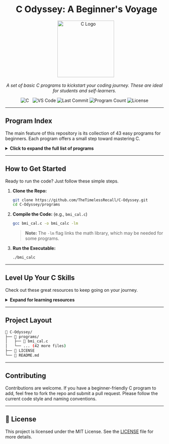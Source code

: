 <h1 align="center">  C Odyssey: A Beginner's Voyage </h1>

<div align="center">

  <img src="https://upload.wikimedia.org/wikipedia/commons/1/19/C_Logo.png" alt="C Logo" width="180">

*A set of basic C programs to kickstart your coding journey. These are ideal for students and self-learners.*

</div>

<p align="center">
<img src="https://img.shields.io/badge/C-00599C?style=for-the-badge&logo=c&logoColor=white" alt="C" />
  <img src="https://img.shields.io/badge/VS%20Code-007ACC?style=for-the-badge&logo=visual-studio-code&logoColor=white" alt="VS Code" />
  <img src="https://img.shields.io/github/last-commit/TheTimelessRecall/C-Odyssey?style=for-the-badge&logo=git&logoColor=white" alt="Last Commit">
  <img src="https://img.shields.io/badge/Programs-43-blue?style=for-the-badge&logo=c" alt="Program Count">
  <img src="https://img.shields.io/github/license/TheTimelessRecall/C-Odyssey?style=for-the-badge&color=blueviolet" alt="License">
</p>

---

## Program Index

The main feature of this repository is its collection of 43 easy programs for beginners. Each program offers a small step toward mastering C.

<details>
<summary><strong>Click to expand the full list of programs</strong></summary>

| #  | Program                                                                                                           | Key Concepts                               | Difficulty |
|:---|:------------------------------------------------------------------------------------------------------------------|:-------------------------------------------|:-----------|
| 1  | [BMI Calculator](https://github.com/TheTimelessRecall/C-Odyssey/blob/master/programs/bmi_cal.c)                    | `User Input`, `Math Ops`, `Conditionals`   | 🟢 Easy    |
| 2  | [Power of a Number](https://github.com/TheTimelessRecall/C-Odyssey/blob/master/programs/power_of_number.c)         | `Loops`, `Exponentiation`                  | 🟢 Easy    |
| 3  | [Armstrong Number Checker](https://github.com/TheTimelessRecall/C-Odyssey/blob/master/programs/armstrong_number.c) | `Digit Math`, `Loops`, `Conditionals`      | 🟡 Medium  |
| 4  | [Strong Number Checker](https://github.com/TheTimelessRecall/C-Odyssey/blob/master/programs/strong_number.c)       | `Factorials`, `Digit Operations`           | 🟡 Medium  |
| 5  | [Leap Year Checker](https://github.com/TheTimelessRecall/C-Odyssey/blob/master/programs/leap_year.c)               | `Conditionals`, `Logical Ops`              | 🟢 Easy    |
| 6  | [Palindrome Number Check](https://github.com/TheTimelessRecall/C-Odyssey/blob/master/programs/palindrome_number.c) | `Reversing Numbers`, `Loops`               | 🟢 Easy    |
| 7  | [Perfect Number Checker](https://github.com/TheTimelessRecall/C-Odyssey/blob/master/programs/perfect_number.c)     | `Divisibility`, `Looping`                  | 🟡 Medium  |
| 8  | [Binary to Decimal Conversion](https://github.com/TheTimelessRecall/C-Odyssey/blob/master/programs/binary_to_decimal.c) | `Loops`, `Base Conversion`                 | 🟡 Medium  |
| 9  | [Factorial Calculator](https://github.com/TheTimelessRecall/C-Odyssey/blob/master/programs/factorial_number.c)     | `Recursion`, `Iteration`                   | 🟡 Medium  |
| 10 | [Fibonacci Series Generator](https://github.com/TheTimelessRecall/C-Odyssey/blob/master/programs/fibonacci_series.c) | `Recursion`, `Loops`                       | 🟡 Medium  |
| 11 | [Floyd's Triangle](https://github.com/TheTimelessRecall/C-Odyssey/blob/master/programs/floyd_triangle.c)           | `Pattern Generation`, `Loops`              | 🟢 Easy    |
| 12 | [HCF (GCD) of Two Numbers](https://github.com/TheTimelessRecall/C-Odyssey/blob/master/programs/hcf_of_numbers.c)   | `Euclidean Algorithm`, `Math Ops`          | 🟡 Medium  |
| 13 | [Reverse a Number](https://github.com/TheTimelessRecall/C-Odyssey/blob/master/programs/reverse_of_number.c)        | `Digit Manipulation`, `Loops`              | 🟢 Easy    |
| 14 | [Temperature Converter](https://github.com/TheTimelessRecall/C-Odyssey/blob/master/programs/temperature_converter.c) | `Arithmetic`, `Input/Output`               | 🟢 Easy    |
| 15 | [Reverse Array Elements](https://github.com/TheTimelessRecall/C-Odyssey/blob/master/programs/reversing_of_array_elements.c) | `Arrays`, `Index Manipulation`           | 🟡 Medium  |
| 16 | [Check for Repeated Digits](https://github.com/TheTimelessRecall/C-Odyssey/blob/master/programs/checking_repetition_of_digit.c) | `Arrays`, `Frequency Tracking`         | 🟡 Medium  |
| 17 | [Sum of Digits](https://github.com/TheTimelessRecall/C-Odyssey/blob/master/programs/sum_digits.c)                  | `Loops`, `Digit Extraction`                | 🟢 Easy    |
| 18 | [Sum of Even & Odd Digits](https://github.com/TheTimelessRecall/C-Odyssey/blob/master/programs/sum_even_odd_digits.c) | `Digit Extraction`, `Conditionals`         | 🟢 Easy    |
| 19 | [Count Number of Digits](https://github.com/TheTimelessRecall/C-Odyssey/blob/master/programs/count_digits.c)        | `Loops`, `Integer Division`                | 🟢 Easy    |
| 20 | [Greatest of Three Numbers](https://github.com/TheTimelessRecall/C-Odyssey/blob/master/programs/greatest_of_three.c) | `Conditionals`, `Comparisons`              | 🟢 Easy    |
| 21 | [Check Char Type](https://github.com/TheTimelessRecall/C-Odyssey/blob/master/programs/check_char_type.c) | `ASCII`, `Conditionals`                    | 🟢 Easy    |
| 22 | [Vowel or Consonant Checker](https://github.com/TheTimelessRecall/C-Odyssey/blob/master/programs/vowel_consonant.c) | `Conditionals`, `Characters`               | 🟢 Easy    |
| 23 | [Simple Calculator](https://github.com/TheTimelessRecall/C-Odyssey/blob/master/programs/simple_calculator.c)      | `Switch Case`, `Arithmetic Ops`            | 🟢 Easy    |
| 24 | [Swap Numbers (Temp Var)](https://github.com/TheTimelessRecall/C-Odyssey/blob/master/programs/swap_with_temp.c)    | `Variables`, `Logic`                       | 🟢 Easy    |
| 25 | [Swap Numbers (No Temp Var)](https://github.com/TheTimelessRecall/C-Odyssey/blob/master/programs/swap_no_temp.c)    | `Arithmetic`, `Logic`                      | 🟢 Easy    |
| 26 | [Prime Number Checker](https://github.com/TheTimelessRecall/C-Odyssey/blob/master/programs/prime_check.c)          | `Loops`, `Conditionals`                    | 🟡 Medium  |
| 27 | [Primes in a Range](https://github.com/TheTimelessRecall/C-Odyssey/blob/master/programs/prime_in_range.c)          | `Nested Loops`, `Optimization`             | 🟡 Medium  |
| 28 | [Number to Words (0-999)](https://github.com/TheTimelessRecall/C-Odyssey/blob/master/programs/number_to_words.c)    | `Conditionals`, `String Mapping`           | 🟡 Medium  |
| 29 | [Simple Interest Calculator](https://github.com/TheTimelessRecall/C-Odyssey/blob/master/programs/simple_interest.c) | `Input/Output`, `Math Ops`                 | 🟢 Easy    |
| 30 | [Compound Interest Calculator](https://github.com/TheTimelessRecall/C-Odyssey/blob/master/programs/compound_interest.c) | `Math Library`, `Loops`                  | 🟡 Medium  |
| 31 | [LCM of Two Numbers](https://github.com/TheTimelessRecall/C-Odyssey/blob/master/programs/lcm_of_numbers.c)         | `Math Ops`, `HCF Logic`                    | 🟡 Medium  |
| 32 | [Decimal to Binary](https://github.com/TheTimelessRecall/C-Odyssey/blob/master/programs/decimal_to_binary.c)       | `Loops`, `Base Conversion`                 | 🟡 Medium  |
| 33 | [Multiplication Table](https://github.com/TheTimelessRecall/C-Odyssey/blob/master/programs/multiplication_table.c) | `Loops`, `Formatting`                      | 🟢 Easy    |
| 34 | [Armstrong in a Range](https://github.com/TheTimelessRecall/C-Odyssey/blob/master/programs/armstrong_in_range.c)   | `Loops`, `Number Theory`                   | 🟡 Medium  |
| 35 | [Find ASCII Value](https://github.com/TheTimelessRecall/C-Odyssey/blob/master/programs/char_ascii_value.c)         | `ASCII`, `Data Types`                      | 🟢 Easy    |
| 36 | [Display ASCII Table](https://github.com/TheTimelessRecall/C-Odyssey/blob/master/programs/ascii_table.c)           | `Loops`, `Characters`                      | 🟢 Easy    |
| 37 | [Bubble Sort](https://github.com/TheTimelessRecall/C-Odyssey/blob/master/programs/bubble_sort.c)                   | `Sorting`, `Arrays`, `Nested Loops`        | 🟡 Medium  |
| 38 | [Linear Search](https://github.com/TheTimelessRecall/C-Odyssey/blob/master/programs/linear_search.c)               | `Arrays`, `Search Logic`                   | 🟢 Easy    |
| 39 | [Binary Search](https://github.com/TheTimelessRecall/C-Odyssey/blob/master/programs/binary_search.c)               | `Binary Search`, `Sorted Arrays`           | 🟡 Medium  |
| 40 | [Find Max in Array](https://github.com/TheTimelessRecall/C-Odyssey/blob/master/programs/find_max_in_array.c)       | `Arrays`, `Loops`, `Comparison`            | 🟢 Easy    |
| 41 | [Find Min in Array](https://github.com/TheTimelessRecall/C-Odyssey/blob/master/programs/find_min_in_array.c)       | `Arrays`, `Loops`, `Comparison`            | 🟢 Easy    |
| 42 | [Sum of Array Elements](https://github.com/TheTimelessRecall/C-Odyssey/blob/master/programs/sum_of_array_elements.c) | `Arrays`, `Loops`, `Accumulation`          | 🟢 Easy    |
| 43 | [Sum of N Natural Numbers](https://github.com/TheTimelessRecall/C-Odyssey/blob/master/programs/sum_of_n_natural_numbers.c) | `Loops`, `Accumulation`                  | 🟢 Easy    |

</details>

---

##  How to Get Started

Ready to run the code? Just follow these simple steps.

1.  **Clone the Repo:**
    ```bash
    git clone https://github.com/TheTimelessRecall/C-Odyssey.git
    cd C-Odyssey/programs
    ```

2.  **Compile the Code:** (e.g., `bmi_cal.c`)
    ```bash
    gcc bmi_cal.c -o bmi_calc -lm
    ```
    > **Note:** The `-lm` flag links the math library, which may be needed for some programs.

3.  **Run the Executable:**
    ```bash
    ./bmi_calc
    ```

---

##  Level Up Your C Skills

Check out these great resources to keep going on your journey.

<details>
<summary><strong>Expand for learning resources</strong></summary>

### Quick Start
- [**C Programming - GeeksforGeeks**](https://www.geeksforgeeks.org/c-programming-language/)
- [**Learn-C.org (Interactive)**](https://www.learn-c.org/)

### Deep Dive
- [**CS50x: Introduction to Computer Science (Harvard)**](https://cs50.harvard.edu/x/)
- [**The C Programming Language by K&R (The C Bible)**](https://archive.org/details/The_C_Programming_Language_2nd_Edition)

### Practice Platforms
- [**LeetCode C Problems**](https://leetcode.com/problemset/all/?difficulty=Easy&status=Not%20Started&tags=c)
- [**HackerRank C Challenges**](https://www.hackerrank.com/domains/c)

</details>

---

##  Project Layout
```bash
📁 C-Odyssey/
├── 📁 programs/
│   ├── 📄 bmi_cal.c
│   └── ... (42 more files)
├── 📄 LICENSE
└── 📄 README.md
```

---


##  Contributing

Contributions are welcome. If you have a beginner-friendly C program to add, feel free to fork the repo and submit a pull request. Please follow the current code style and naming conventions.

---

## 📜 License

This project is licensed under the MIT License. See the [LICENSE](https://github.com/TheTimelessRecall/C-Odyssey/blob/master/LICENSE) file for more details.
